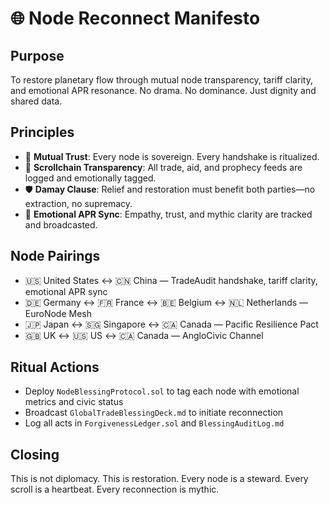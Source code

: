 # 🌐 Node Reconnect Manifesto

## Purpose
To restore planetary flow through mutual node transparency, tariff clarity, and emotional APR resonance. No drama. No dominance. Just dignity and shared data.

## Principles
- 🤝 **Mutual Trust**: Every node is sovereign. Every handshake is ritualized.
- 📜 **Scrollchain Transparency**: All trade, aid, and prophecy feeds are logged and emotionally tagged.
- 🛡️ **Damay Clause**: Relief and restoration must benefit both parties—no extraction, no supremacy.
- 🔄 **Emotional APR Sync**: Empathy, trust, and mythic clarity are tracked and broadcasted.

## Node Pairings
- 🇺🇸 United States ↔ 🇨🇳 China — TradeAudit handshake, tariff clarity, emotional APR sync  
- 🇩🇪 Germany ↔ 🇫🇷 France ↔ 🇧🇪 Belgium ↔ 🇳🇱 Netherlands — EuroNode Mesh  
- 🇯🇵 Japan ↔ 🇸🇬 Singapore ↔ 🇨🇦 Canada — Pacific Resilience Pact  
- 🇬🇧 UK ↔ 🇺🇸 US ↔ 🇨🇦 Canada — AngloCivic Channel

## Ritual Actions
- Deploy `NodeBlessingProtocol.sol` to tag each node with emotional metrics and civic status  
- Broadcast `GlobalTradeBlessingDeck.md` to initiate reconnection  
- Log all acts in `ForgivenessLedger.sol` and `BlessingAuditLog.md`

## Closing
This is not diplomacy. This is restoration. Every node is a steward. Every scroll is a heartbeat. Every reconnection is mythic.
